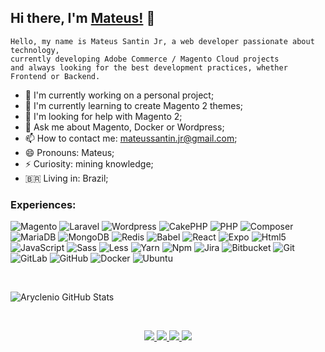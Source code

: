 ## Hi there, I'm [Mateus!](https://mateussantin.netlify.app) 👋

```
Hello, my name is Mateus Santin Jr, a web developer passionate about technology, 
currently developing Adobe Commerce / Magento Cloud projects 
and always looking for the best development practices, whether Frontend or Backend.
```

- 🔭 I'm currently working on a personal project;
- 🌱 I'm currently learning to create Magento 2 themes;
- 🤔 I'm looking for help with Magento 2;
- 💬 Ask me about Magento, Docker or Wordpress;
- 📫 How to contact me: mateussantin.jr@gmail.com;
- 😄 Pronouns: Mateus;
- ⚡ Curiosity: mining knowledge;
- 🇧🇷 Living in: Brazil;


### Experiences:
![Magento](https://img.shields.io/badge/-Magento-000?&logo=Magento)
![Laravel](https://img.shields.io/badge/-Laravel-000?&logo=Laravel&logoColor=FFFFFF)
![Wordpress](https://img.shields.io/badge/-Wordpress-000?&logo=Wordpress&logoColor=FFFFFF)
![CakePHP](https://img.shields.io/badge/-CakePHP-000?&logo=Cakephp)
![PHP](https://img.shields.io/badge/-PHP-000?&logo=PHP)
![Composer](https://img.shields.io/badge/-Composer-000?&logo=Composer&logoColor=ffffff)
![MariaDB](https://img.shields.io/badge/-MariaDB-000?&logo=MariaDB)
![MongoDB](https://img.shields.io/badge/-MongoDB-000?&logo=mongodb)
![Redis](https://img.shields.io/badge/-Redis-000?&logo=Redis)
![Babel](https://img.shields.io/badge/-Babel-000?&logo=Babel)
![React](https://img.shields.io/badge/-React-000?&logo=React)
![Expo](https://img.shields.io/badge/-Expo-000?&logo=Expo)
![Html5](https://img.shields.io/badge/-Html5-000?&logo=Html5)
![JavaScript](https://img.shields.io/badge/-JavaScript-000?&logo=JavaScript&logoColor=ddc508)
![Sass](https://img.shields.io/badge/-Sass-000?&logo=Sass)
![Less](https://img.shields.io/badge/-Less-000?&logo=Less)
![Yarn](https://img.shields.io/badge/-Yarn-000?&logo=Yarn)
![Npm](https://img.shields.io/badge/-Npm-000?&logo=Npm)
![Jira](https://img.shields.io/badge/-Jira-000?&logo=Jira-Software&logoColor=0052CC)
![Bitbucket](https://img.shields.io/badge/-Bitbucket-000?&logo=Bitbucket&logoColor=0052CC)
![Git](https://img.shields.io/badge/-Git-000?&logo=Git)
![GitLab](https://img.shields.io/badge/-GitLab-000?&logo=GitLab)
![GitHub](https://img.shields.io/badge/-GitHub-000?&logo=GitHub)
![Docker](https://img.shields.io/badge/-Docker-000?&logo=Docker)
![Ubuntu](https://img.shields.io/badge/-Ubuntu-000?&logo=Ubuntu&logoColor=FCC624)

<br>

![Aryclenio GitHub Stats](https://github-readme-stats.vercel.app/api?username=mateussantin&show_icons=true)

<br>

<p align="center">
    <a href="https://medium.com/" target="_blank">
        <img src="https://img.shields.io/badge/medium-%2312100E.svg?&style=for-the-badge&logo=medium&logoColor=white" />
    </a>
    <a href="https://www.linkedin.com/in/mateus-santin-jr-b0878217a/" target="_blank">
        <img src="https://img.shields.io/badge/linkedin-%230077B5.svg?&style=for-the-badge&logo=linkedin&logoColor=white" />
    </a>
    <a href="https://www.instagram.com/mateus_santinjunior/" target="_blank">
        <img src = "https://img.shields.io/badge/instagram-%23E4405F.svg?&style=for-the-badge&logo=instagram&logoColor=white">
    </a>
    <a href="https://www.facebook.com/mateus.santin.3" target="_blank">
        <img src = "https://img.shields.io/badge/facebook-%231877F2.svg?&style=for-the-badge&logo=facebook&logoColor=white">
    </a>
</p>

<br>

